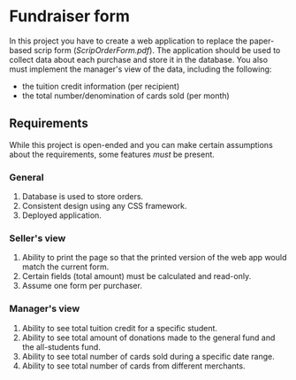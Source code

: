 # Fundraiser form

In this project you have to create a web application to replace the paper-based scrip form (_ScripOrderForm.pdf_). The application should be used to collect data about each purchase and store it in the database. You also must implement the manager's view of the data, including the following:

- the tuition credit information (per recipient)
- the total number/denomination of cards sold (per month)

## Requirements

While this project is open-ended and you can make certain assumptions about the requirements, some features _must_ be present.

### General

1. Database is used to store orders.
2. Consistent design using any CSS framework.
3. Deployed application.

### Seller's view

1. Ability to print the page so that the printed version of the web app would match the current form.
2. Certain fields (total amount) must be calculated and read-only.
3. Assume one form per purchaser.

### Manager's view

1. Ability to see total tuition credit for a specific student.
2. Ability to see total amount of donations made to the general fund and the all-students fund.
3. Ability to see total number of cards sold during a specific date range.
4. Ability to see total number of cards from different merchants.
